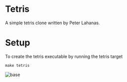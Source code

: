 # Tetris
A simple tetris clone written by Peter Lahanas. 

# Setup
To create the tetris executable by running the tetris target

```make tetris```

![base](https://github.com/p-lahanas/Tetris/imgs/)